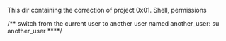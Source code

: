 This dir containing the correction of project 0x01. Shell, permissions

/**
switch from the current user to another user named another_user:
su another_user
****/

